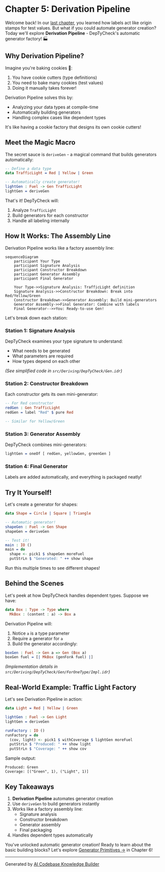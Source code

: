 # Chapter 5: Derivation Pipeline

Welcome back! In our [last chapter](04_label_management_.md), you learned how labels act like origin stamps for test values. But what if you could automate generator creation? Today we'll explore **Derivation Pipeline** - DepTyCheck's automatic generator factory! 🏭

## Why Derivation Pipeline?

Imagine you're baking cookies 🍪:
1. You have cookie cutters (type definitions)
2. You need to bake many cookies (test values)
3. Doing it manually takes forever!

Derivation Pipeline solves this by:
- Analyzing your data types at compile-time
- Automatically building generators
- Handling complex cases like dependent types

It's like having a cookie factory that designs its own cookie cutters!

## Meet the Magic Macro

The secret sauce is `deriveGen` - a magical command that builds generators automatically:

```idris
-- Define a data type
data TrafficLight = Red | Yellow | Green

-- Automatically create generator!
lightGen : Fuel -> Gen TrafficLight
lightGen = deriveGen
```

That's it! DepTyCheck will:
1. Analyze `TrafficLight`
2. Build generators for each constructor
3. Handle all labeling internally

## How It Works: The Assembly Line

Derivation Pipeline works like a factory assembly line:

```mermaid
sequenceDiagram
    participant Your Type
    participant Signature Analysis
    participant Constructor Breakdown
    participant Generator Assembly
    participant Final Generator
    
    Your Type->>Signature Analysis: TrafficLight definition
    Signature Analysis->>Constructor Breakdown: Break into Red/Yellow/Green
    Constructor Breakdown->>Generator Assembly: Build mini-generators
    Generator Assembly->>Final Generator: Combine with labels
    Final Generator-->>You: Ready-to-use Gen!
```

Let's break down each station:

### Station 1: Signature Analysis
DepTyCheck examines your type signature to understand:
- What needs to be generated
- What parameters are required
- How types depend on each other

*(See simplified code in `src/Deriving/DepTyCheck/Gen.idr`)*

### Station 2: Constructor Breakdown
Each constructor gets its own mini-generator:

```idris
-- For Red constructor
redGen : Gen TrafficLight
redGen = label "Red" $ pure Red

-- Similar for Yellow/Green
```

### Station 3: Generator Assembly
DepTyCheck combines mini-generators:

```idris
lightGen = oneOf [ redGen, yellowGen, greenGen ]
```

### Station 4: Final Generator
Labels are added automatically, and everything is packaged neatly!

## Try It Yourself!

Let's create a generator for shapes:

```idris
data Shape = Circle | Square | Triangle

-- Automatic generator!
shapeGen : Fuel -> Gen Shape
shapeGen = deriveGen

-- Test it!
main : IO ()
main = do
  shape <- pick1 $ shapeGen moreFuel
  putStrLn $ "Generated: " ++ show shape
```

Run this multiple times to see different shapes!

## Behind the Scenes

Let's peek at how DepTyCheck handles dependent types. Suppose we have:

```idris
data Box : Type -> Type where
  MkBox : (content : a) -> Box a
```

Derivation Pipeline will:
1. Notice `a` is a type parameter
2. Require a generator for `a`
3. Build the generator accordingly:

```idris
boxGen : Fuel -> Gen a => Gen (Box a)
boxGen fuel = [| MkBox (genForA fuel) |]
```

*(Implementation details in `src/Deriving/DepTyCheck/Gen/ForOneType/Impl.idr`)*

## Real-World Example: Traffic Light Factory

Let's see Derivation Pipeline in action:

```idris
data Light = Red | Yellow | Green

lightGen : Fuel -> Gen Light
lightGen = deriveGen

runFactory : IO ()
runFactory = do
  (cov, light) <- pick1 $ withCoverage $ lightGen moreFuel
  putStrLn $ "Produced: " ++ show light
  putStrLn $ "Coverage: " ++ show cov
```

Sample output:
```
Produced: Green
Coverage: [("Green", 1), ("Light", 1)]
```

## Key Takeaways

1. **Derivation Pipeline** automates generator creation
2. Use `deriveGen` to build generators instantly
3. Works like a factory assembly line:
   - Signature analysis
   - Constructor breakdown
   - Generator assembly
   - Final packaging
4. Handles dependent types automatically

You've unlocked automatic generator creation! Ready to learn about the basic building blocks? Let's explore [Generator Primitives →](06_generator_primitives_.md) in Chapter 6!

---

Generated by [AI Codebase Knowledge Builder](https://github.com/The-Pocket/Tutorial-Codebase-Knowledge)